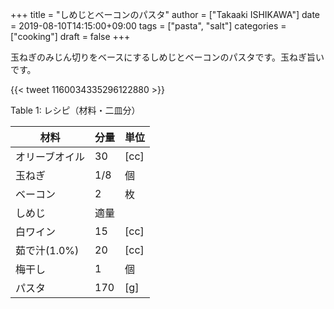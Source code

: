 +++
title = "しめじとベーコンのパスタ"
author = ["Takaaki ISHIKAWA"]
date = 2019-08-10T14:15:00+09:00
tags = ["pasta", "salt"]
categories = ["cooking"]
draft = false
+++

玉ねぎのみじん切りをベースにするしめじとベーコンのパスタです。玉ねぎ旨いです。

{{< tweet 1160034335296122880 >}}

<div class="table-caption">
  <span class="table-number">Table 1</span>:
  レシピ（材料・二皿分）
</div>

| 材料      | 分量 | 単位 |
|---------|----|----|
| オリーブオイル | 30  | [cc] |
| 玉ねぎ    | 1/8 | 個   |
| ベーコン  | 2   | 枚   |
| しめじ    | 適量 |      |
| 白ワイン  | 15  | [cc] |
| 茹で汁(1.0%) | 20  | [cc] |
| 梅干し    | 1   | 個   |
| パスタ    | 170 | [g]  |
